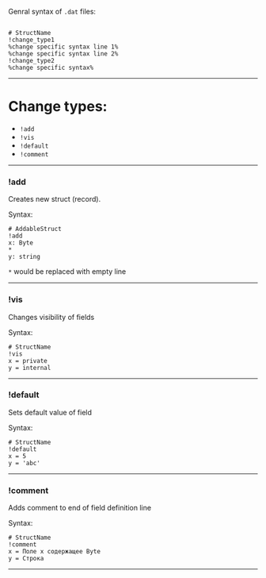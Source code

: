 


Genral syntax of `.dat` files:
```

# StructName
!change_type1
%change specific syntax line 1%
%change specific syntax line 2%
!change_type2
%change specific syntax%

```
---
# Change types:

- `!add`
- `!vis`
- `!default`
- `!comment`

---
### !add

Creates new struct (record).

Syntax:
```
# AddableStruct
!add
x: Byte
*
y: string
```

`*` would be replaced with empty line

---
### !vis

Changes visibility of fields

Syntax:
```
# StructName
!vis
x = private
y = internal
```

---
### !default

Sets default value of field

Syntax:
```
# StructName
!default
x = 5
y = 'abc'
```

---
### !comment

Adds comment to end of field definition line

Syntax:
```
# StructName
!comment
x = Поле x содержащее Byte
y = Строка
```

---


